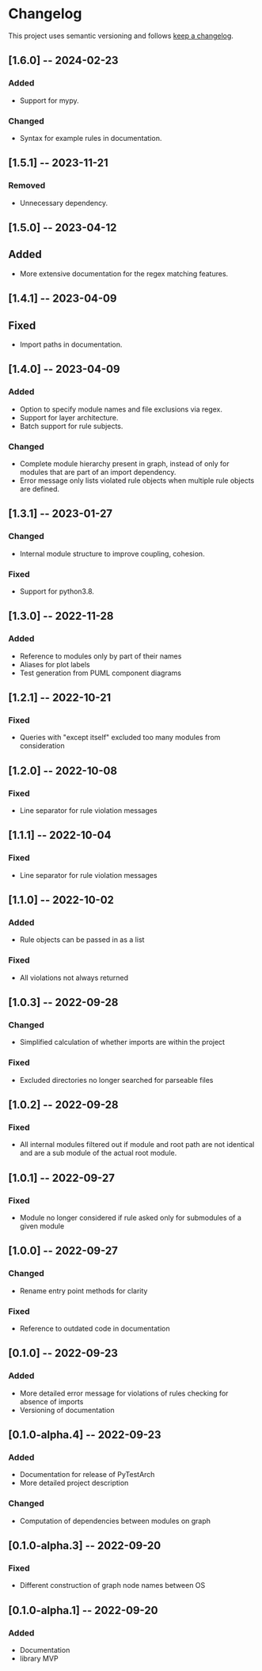 # Changelog

This project uses semantic versioning and follows [keep a changelog](https://keepachangelog.com).

## [1.6.0] -- 2024-02-23
### Added
- Support for mypy.

### Changed
- Syntax for example rules in documentation.


## [1.5.1] -- 2023-11-21
### Removed
- Unnecessary dependency.


## [1.5.0] -- 2023-04-12
## Added
- More extensive documentation for the regex matching features.

## [1.4.1] -- 2023-04-09
## Fixed 
- Import paths in documentation.

## [1.4.0] -- 2023-04-09
### Added
- Option to specify module names and file exclusions via regex.
- Support for layer architecture.
- Batch support for rule subjects.

### Changed
- Complete module hierarchy present in graph, instead of only for modules that are part of an import dependency.
- Error message only lists violated rule objects when multiple rule objects are defined.

## [1.3.1] -- 2023-01-27
### Changed
- Internal module structure to improve coupling, cohesion.

### Fixed
- Support for python3.8.

## [1.3.0] -- 2022-11-28
### Added
- Reference to modules only by part of their names
- Aliases for plot labels
- Test generation from PUML component diagrams

## [1.2.1] -- 2022-10-21
### Fixed
- Queries with "except itself" excluded too many modules from consideration


## [1.2.0] -- 2022-10-08
### Fixed
- Line separator for rule violation messages


## [1.1.1] -- 2022-10-04
### Fixed
- Line separator for rule violation messages

## [1.1.0] -- 2022-10-02
### Added
- Rule objects can be passed in as a list

### Fixed
- All violations not always returned

## [1.0.3] -- 2022-09-28
### Changed
- Simplified calculation of whether imports are within the project

### Fixed
- Excluded directories no longer searched for parseable files

## [1.0.2] -- 2022-09-28
### Fixed
- All internal modules filtered out if module and root path are not identical and are a sub module of the actual root module.

## [1.0.1] -- 2022-09-27
### Fixed
- Module no longer considered if rule asked only for submodules of a given module

## [1.0.0] -- 2022-09-27
### Changed
- Rename entry point methods for clarity

### Fixed
- Reference to outdated code in documentation

## [0.1.0] -- 2022-09-23
### Added
- More detailed error message for violations of rules checking for absence of imports
- Versioning of documentation

## [0.1.0-alpha.4] -- 2022-09-23
### Added
- Documentation for release of PyTestArch
- More detailed project description

### Changed
- Computation of dependencies between modules on graph

## [0.1.0-alpha.3] -- 2022-09-20
### Fixed
- Different construction of graph node names between OS

## [0.1.0-alpha.1] -- 2022-09-20
### Added
- Documentation
- library MVP
